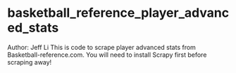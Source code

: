 # basketball_reference_player_advanced_stats
Author: Jeff Li
This is code to scrape player advanced stats from Basketball-reference.com. You will need to install Scrapy first before scraping away!
